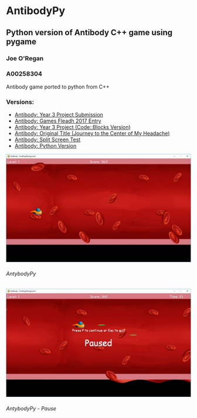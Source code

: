 # AntibodyPy
## Python version of Antibody C++ game using pygame
### Joe O'Regan
### A00258304

Antibody game ported to python from C++

### Versions:

* [Antibody: Year 3 Project Submission](https://github.com/joeaoregan/Lit-Yr3-Antibody-ProjectSubmission "LIT Games Design & Development Year 3 Project Submission")
* [Antibody: Games Fleadh 2017 Entry](https://github.com/joeaoregan/LIT-Yr3-Antibody-GamesFleadh "Antibody: Games Fleadh 2017 Entry")
* [Antibody: Year 3 Project (Code::Blocks Version)](https://github.com/joeaoregan/LIT-Yr3-Project-Antibody "LIT Games Design & Development Year 3 Project (Code::Blocks Version)")
* [Antibody: Original Title (Journey to the Center of My Headache)](https://github.com/joeaoregan/JourneyToTheCenterOfMyHeadache "Antibody: Original Title")
* [Antibody: Split Screen Test](https://github.com/joeaoregan/Antibody-Split-Screen-Race-Mode "Antibody: Split Screen Test")
* [Antibody: Python Version](https://github.com/joeaoregan/AntibodyPy "Antibody: Python Version")

![AntibodyPy](https://raw.githubusercontent.com/joeaoregan/AntibodyPy/master/Screenshots/screenshot1.jpg "AntibodyPy")
###### AntybodyPy

![AntibodyPy: Pause](https://raw.githubusercontent.com/joeaoregan/AntibodyPy/master/Screenshots/screenshot2.jpg "AntibodyPy: Pause")
###### AntybodyPy - Pause